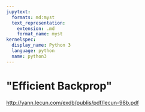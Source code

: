 ```yaml
---
jupytext:
  formats: md:myst
  text_representation:
    extension: .md
    format_name: myst
kernelspec:
  display_name: Python 3
  language: python
  name: python3
---
```


# "Efficient Backprop"

http://yann.lecun.com/exdb/publis/pdf/lecun-98b.pdf